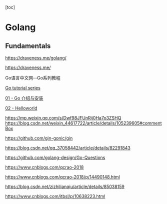 [toc]

# Golang

## Fundamentals

https://draveness.me/golang/

https://draveness.me/

Go语言中文网--Go系列教程

[Go tutorial series](https://studygolang.com/subject/2)

[01 - Go 介绍与安装](https://studygolang.com/articles/11706)

[02 - Helloworld](https://studygolang.com/articles/11755)

[]()

[]()

[]()

[]()

[]()

[]()

[]()

[]()

[]()

[]()

[]()

[]()

[]()

[]()

[]()

[]()

[]()

[]()

[]()

[]()

[]()

[]()

[]()

[]()

[]()

https://mp.weixin.qq.com/s/Dwf98JFUnRij0Ha7o3ZSHQ
https://blog.csdn.net/weixin_44617722/article/details/105239605#commentBox

https://github.com/gin-gonic/gin

https://blog.csdn.net/qq_37058442/article/details/82291843

https://github.com/golang-design/Go-Questions

https://www.cnblogs.com/qcrao-2018

https://www.cnblogs.com/qcrao-2018/p/14490148.html

https://blog.csdn.net/zizhilianqiu/article/details/85038159

https://www.cnblogs.com/itbsl/p/10638223.html

